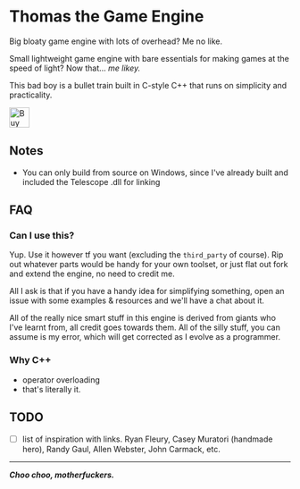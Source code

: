 # Thomas the Game Engine
Big bloaty game engine with lots of overhead? Me no like.

Small lightweight game engine with bare essentials for making games at the speed of light? Now that... *me likey.*

This bad boy is a bullet train built in C-style C++ that runs on simplicity and practicality.

<a href='https://ko-fi.com/K3K2BSEW2' target='_blank'><img height='36' style='border:0px;height:36px;' src='https://storage.ko-fi.com/cdn/kofi2.png?v=3' border='0' alt='Buy Me a Coffee at ko-fi.com' /></a>

## Notes
- You can only build from source on Windows, since I've already built and included the Telescope .dll for linking

## FAQ
### Can I use this?
Yup. Use it however tf you want (excluding the `third_party` of course). Rip out whatever parts would be handy for your own toolset, or just flat out fork and extend the engine, no need to credit me.

All I ask is that if you have a handy idea for simplifying something, open an issue with some examples & resources and we'll have a chat about it.

All of the really nice smart stuff in this engine is derived from giants who I've learnt from, all credit goes towards them. All of the silly stuff, you can assume is my error, which will get corrected as I evolve as a programmer.

### Why C++
- operator overloading
- that's literally it.

## TODO
- [ ] list of inspiration with links. Ryan Fleury, Casey Muratori (handmade hero), Randy Gaul, Allen Webster, John Carmack, etc.

---

***Choo choo, motherfuckers.***
